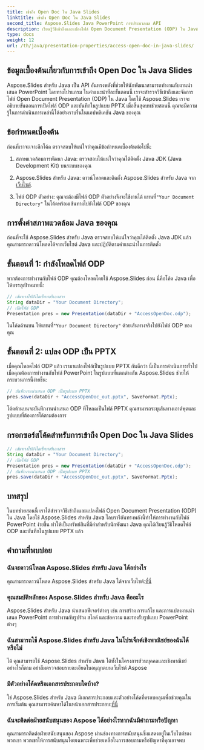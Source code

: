 ```yaml
---
title: เข้าถึง Open Doc ใน Java Slides
linktitle: เข้าถึง Open Doc ใน Java Slides
second_title: Aspose.Slides Java PowerPoint การประมวลผล API
description: เรียนรู้วิธีเข้าถึงและแปลงไฟล์ Open Document Presentation (ODP) ใน Java โดยใช้ Aspose.Slides สำหรับ Java คำแนะนำทีละขั้นตอนสำหรับนักพัฒนา
type: docs
weight: 12
url: /th/java/presentation-properties/access-open-doc-in-java-slides/
---
```


## ข้อมูลเบื้องต้นเกี่ยวกับการเข้าถึง Open Doc ใน Java Slides

Aspose.Slides สำหรับ Java เป็น API อันทรงพลังที่ช่วยให้นักพัฒนาสามารถทำงานกับงานนำเสนอ PowerPoint โดยทางโปรแกรม ในคำแนะนำทีละขั้นตอนนี้ เราจะสำรวจวิธีเข้าถึงและจัดการไฟล์ Open Document Presentation (ODP) ใน Java โดยใช้ Aspose.Slides เราจะอธิบายขั้นตอนการเปิดไฟล์ ODP และบันทึกในรูปแบบ PPTX เมื่อสิ้นสุดบทช่วยสอนนี้ คุณจะมีความรู้ในการดำเนินการเหล่านี้ได้อย่างราบรื่นในแอปพลิเคชัน Java ของคุณ

## ข้อกำหนดเบื้องต้น

ก่อนที่เราจะเจาะลึกโค้ด ตรวจสอบให้แน่ใจว่าคุณมีข้อกำหนดเบื้องต้นต่อไปนี้:

1. สภาพแวดล้อมการพัฒนา Java: ตรวจสอบให้แน่ใจว่าคุณได้ติดตั้ง Java JDK (Java Development Kit) บนระบบของคุณ

2.  Aspose.Slides สำหรับ Java: ดาวน์โหลดและติดตั้ง Aspose.Slides สำหรับ Java จาก[เว็บไซต์](https://releases.aspose.com/slides/java/).

3.  ไฟล์ ODP ตัวอย่าง: คุณจะต้องมีไฟล์ ODP ตัวอย่างจึงจะใช้งานได้ แทนที่`"Your Document Directory"` ในโค้ดพร้อมเส้นทางไปยังไฟล์ ODP ของคุณ

## การตั้งค่าสภาพแวดล้อม Java ของคุณ

ก่อนที่จะใช้ Aspose.Slides สำหรับ Java ตรวจสอบให้แน่ใจว่าคุณได้ติดตั้ง Java JDK แล้ว คุณสามารถดาวน์โหลดได้จากเว็บไซต์ Java และปฏิบัติตามคำแนะนำในการติดตั้ง

## ขั้นตอนที่ 1: กำลังโหลดไฟล์ ODP

หากต้องการทำงานกับไฟล์ ODP คุณต้องโหลดโดยใช้ Aspose.Slides ก่อน นี่คือโค้ด Java เพื่อให้บรรลุเป้าหมายนี้:

```java
// เส้นทางไปยังไดเร็กทอรีเอกสาร
String dataDir = "Your Document Directory";
// เปิดไฟล์ ODP
Presentation pres = new Presentation(dataDir + "AccessOpenDoc.odp");
```

 ในโค้ดด้านบน ให้แทนที่`"Your Document Directory"` ด้วยเส้นทางจริงไปยังไฟล์ ODP ของคุณ

## ขั้นตอนที่ 2: แปลง ODP เป็น PPTX

เมื่อคุณโหลดไฟล์ ODP แล้ว เรามาแปลงไฟล์เป็นรูปแบบ PPTX กันดีกว่า นี่เป็นการดำเนินการทั่วไปเมื่อคุณต้องการทำงานกับไฟล์ PowerPoint ในรูปแบบที่แตกต่างกัน Aspose.Slides ช่วยให้กระบวนการนี้ง่ายขึ้น:

```java
// บันทึกงานนำเสนอ ODP เป็นรูปแบบ PPTX
pres.save(dataDir + "AccessOpenDoc_out.pptx", SaveFormat.Pptx);
```

โค้ดด้านบนจะบันทึกงานนำเสนอ ODP ที่โหลดเป็นไฟล์ PPTX คุณสามารถระบุเส้นทางเอาต์พุตและรูปแบบที่ต้องการได้ตามต้องการ

## กรอกซอร์สโค้ดสำหรับการเข้าถึง Open Doc ใน Java Slides

```java
// เส้นทางไปยังไดเร็กทอรีเอกสาร
String dataDir = "Your Document Directory";
// เปิดไฟล์ ODP
Presentation pres = new Presentation(dataDir + "AccessOpenDoc.odp");
// บันทึกงานนำเสนอ ODP เป็นรูปแบบ PPTX
pres.save(dataDir + "AccessOpenDoc_out.pptx", SaveFormat.Pptx);
```

## บทสรุป

ในบทช่วยสอนนี้ เราได้สำรวจวิธีเข้าถึงและแปลงไฟล์ Open Document Presentation (ODP) ใน Java โดยใช้ Aspose.Slides สำหรับ Java ไลบรารีอันทรงพลังนี้ทำให้การทำงานกับไฟล์ PowerPoint ง่ายขึ้น ทำให้เป็นทรัพย์สินที่มีค่าสำหรับนักพัฒนา Java คุณได้เรียนรู้วิธีโหลดไฟล์ ODP และบันทึกในรูปแบบ PPTX แล้ว

## คำถามที่พบบ่อย

### ฉันจะดาวน์โหลด Aspose.Slides สำหรับ Java ได้อย่างไร

 คุณสามารถดาวน์โหลด Aspose.Slides สำหรับ Java ได้จากเว็บไซต์:[ที่นี่](https://releases.aspose.com/slides/java/)

### คุณสมบัติหลักของ Aspose.Slides สำหรับ Java คืออะไร

Aspose.Slides สำหรับ Java นำเสนอฟีเจอร์ต่างๆ เช่น การสร้าง การแก้ไข และการแปลงงานนำเสนอ PowerPoint การทำงานกับรูปร่าง สไลด์ และข้อความ และรองรับรูปแบบ PowerPoint ต่างๆ

### ฉันสามารถใช้ Aspose.Slides สำหรับ Java ในโปรเจ็กต์เชิงพาณิชย์ของฉันได้หรือไม่

ได้ คุณสามารถใช้ Aspose.Slides สำหรับ Java ได้ทั้งในโครงการส่วนบุคคลและเชิงพาณิชย์ อย่างไรก็ตาม อย่าลืมตรวจสอบรายละเอียดใบอนุญาตบนเว็บไซต์ Aspose

### มีตัวอย่างโค้ดหรือเอกสารประกอบใดบ้าง?

 ใช่ Aspose.Slides สำหรับ Java มีเอกสารประกอบและตัวอย่างโค้ดที่ครอบคลุมเพื่อช่วยคุณในการเริ่มต้น คุณสามารถค้นหาได้ในหน้าเอกสารประกอบ:[ที่นี่](https://reference.aspose.com/slides/java/)

### ฉันจะติดต่อฝ่ายสนับสนุนของ Aspose ได้อย่างไรหากฉันมีคำถามหรือปัญหา

คุณสามารถติดต่อฝ่ายสนับสนุนของ Aspose ผ่านช่องทางการสนับสนุนซึ่งแสดงอยู่ในเว็บไซต์ของพวกเขา พวกเขาให้การสนับสนุนโดยเฉพาะเพื่อช่วยเหลือในการสอบถามหรือปัญหาที่คุณอาจพบ